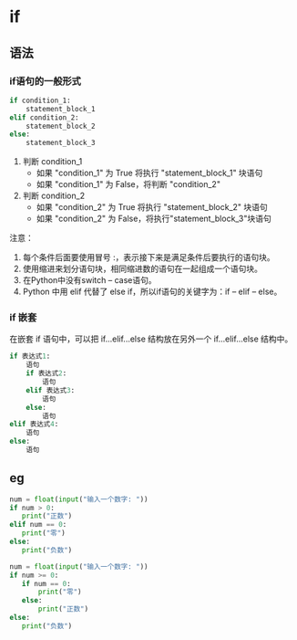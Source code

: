 # if

## 语法

### if语句的一般形式
```py
if condition_1:
    statement_block_1
elif condition_2:
    statement_block_2
else:
    statement_block_3
```

1. 判断 condition_1
   * 如果 "condition_1" 为 True 将执行 "statement_block_1" 块语句
   * 如果 "condition_1" 为 False，将判断 "condition_2"
2. 判断 condition_2
   * 如果 "condition_2" 为 True 将执行 "statement_block_2" 块语句
   * 如果 "condition_2" 为 False，将执行"statement_block_3"块语句

注意：
1. 每个条件后面要使用冒号 :，表示接下来是满足条件后要执行的语句块。
2. 使用缩进来划分语句块，相同缩进数的语句在一起组成一个语句块。
3. 在Python中没有switch – case语句。
4. Python 中用 elif 代替了 else if，所以if语句的关键字为：if – elif – else。


### if 嵌套
在嵌套 if 语句中，可以把 if...elif...else 结构放在另外一个 if...elif...else 结构中。
```py
if 表达式1:
    语句
    if 表达式2:
        语句
    elif 表达式3:
        语句
    else:
        语句
elif 表达式4:
    语句
else:
    语句
```


## eg

```py
num = float(input("输入一个数字: "))
if num > 0:
   print("正数")
elif num == 0:
   print("零")
else:
   print("负数")
```



```py
num = float(input("输入一个数字: "))
if num >= 0:
   if num == 0:
       print("零")
   else:
       print("正数")
else:
   print("负数")
```

